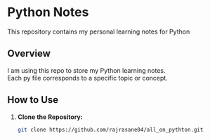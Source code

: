 # Python Notes

This repository contains my personal learning notes for Python

## Overview

I am using this repo to store my Python learning notes. <br> Each py file corresponds to a specific topic or concept.

## How to Use

1. **Clone the Repository:**
   ```bash
   git clone https://github.com/rajrasane04/all_on_pythton.git
